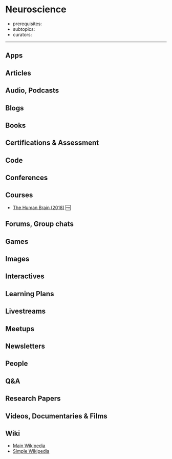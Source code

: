 # Neuroscience

- prerequisites:
- subtopics:
- curators:

------

## Apps

## Articles

## Audio, Podcasts

## Blogs

## Books

## Certifications & Assessment

## Code

## Conferences

## Courses

- [The Human Brain (2018)](https://nancysbraintalks.mit.edu/course/9-11-the-human-brain) 🆓

## Forums, Group chats

## Games

## Images

## Interactives

## Learning Plans

## Livestreams

## Meetups

## Newsletters

## People

## Q&A

## Research Papers

## Videos, Documentaries & Films

## Wiki
- [Main Wikipedia](https://en.wikipedia.org/wiki/Neuroscience)
- [Simple Wikipedia](https://simple.wikipedia.org/wiki/Neuroscience)
